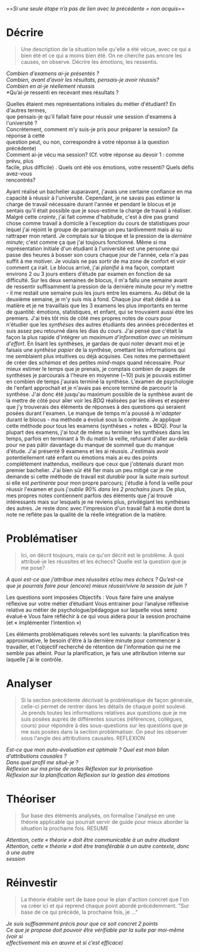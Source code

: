 ==*Si une seule étape n’a pas de lien avec la  précédente = non acquis*==
# Décrire
> Une description de la situation telle qu'elle a été vécue, avec ce qui a bien été et ce qui a moins bien été. On ne cherche pas encore les causes, on observe. Décrire les émotions, les ressentis.

*Combien d'examens ai-je présentés ?*  
*Combien, avant d'avoir les résultats, pensais-je avoir réussis?*  
*Combien en ai-je réellement réussis*  
*Qu’ai-je ressenti en recevant mes résultats ?

Quelles étaient mes représentations initiales du métier d'étudiant? En d'autres termes,  
que pensais-je qu'il fallait faire pour réussir une session d'examens à l'université ?  
Concrètement, comment m’y suis-je pris pour préparer la session? (la réponse à cette  
question peut, ou non, correspondre à votre réponse à la question précédente)  
Comment ai-je vécu ma session? (Cf. votre réponse au devoir 1 : comme prévu, plus  
facile, plus difficile) . Quels ont été vos émotions, votre ressenti? Quels défis avez-vous  
rencontrés?  
  
Ayant réalisé un bachelier auparavant, j'avais une certaine confiance en ma capacité à réussir à l'université. Cependant, je ne savais pas estimer la charge de travail nécessaire durant l'année et pendant le blocus et je sentais qu'il était possible que je sous-estime la charge de travail à réaliser.
Malgré cette *crainte*, j'ai fait comme d'habitude, c'est à dire pas grand chose comme travail à domicile à l'exception du cours de statistiques pour lequel j'ai rejoint le groupe de parrainage un peu tardivement mais ai su rattraper mon retard. Je comptais sur la bloque et la pression de la *dernière minute*; c'est comme ça que j'ai toujours fonctionné. Même si ma représentation initiale d'un étudiant à l'université est une personne qui passe des heures à bosser son cours chaque jour de l'année, cela n'a pas suffit à me motiver. Je voulais ne pas sortir de ma zone de confort et voir comment ça irait.
Le blocus arrivé, j'ai *planifié* à ma façon, comptant environs 2 ou 3 jours entiers d'étude par examen en fonction de sa difficulté. Sur les deux semaines de blocus, il m'a fallu une semaine avant de ressentir suffisamment la pression de la dernière minute pour m'y mettre - il me restait une semaine puis les jours entre les examens. Au début de la deuxième semaine, je m'y suis mis à fond. Chaque jour était dédié à sa matière et je ne travaillais que les 3 examens les plus importants en terme de quantité: émotions, statistiques, et enfant, qui se trouvaient aussi être les premiers.
J'ai très tôt mis de côté mes propres notes de cours pour n'étudier que les *synthèses* des autres étudiants des années précédentes et suis assez peu retourné dans les dias du cours. J'ai pensé que c'était la façon la plus rapide d'intégrer un *maximum d'information avec un minimum d'effort*. 
En lisant les synthèses, je gardais de quoi noter devant moi et je faisais une *synthèse papier* de la synthèse, omettant les informations qui me semblaient plus intuitives ou déjà acquises. Ces notes me permettaient de créer des *schémas* et des petites *mind-maps* quand nécessaire.
Pour mieux estimer le temps que je prenais, je comptais combien de pages de synthèses je parcourais à l'heure en moyenne (~10) puis je pouvais estimer en combien de temps j'aurais terminé la synthèse. 
L'examen de psychologie de l'enfant approchait et je n'avais pas encore terminé de parcourir la synthèse. J'ai donc été jusqu'au maximum possible de la synthèse avant de la mettre de côté pour aller voir les *BDQ* réalisées par les élèves et espérer que j'y trouverais des éléments de réponses à des questions qui seraient posées durant l'examen.
Le manque de temps m'a poussé à m'*adapter* durant le blocus - ma méthode a évolué sous la contrainte. Je appliqué cette méthode pour tous les examens (synthèses + notes + BDQ). Pour la plupart des examens, j'ai tout de même su terminer les synthèses dans les temps, parfois en terminant à 1h du matin la veille, refusant d'aller au-delà pour ne pas pâtir davantage du manque de sommeil que du manque d'étude.
J'ai présenté 9 examens et les ai réussis. J'estimais avoir potentiellement raté enfant ou émotions mais ai eu des points complétement inattendus, meilleurs que ceux que j'obtenais durant mon premier bachelier. J'ai bien sûr été fier mais un peu mitigé car je me demande si cette méthode de travail est *durable* pour la suite mais surtout si elle est *pertinente* pour mon propre parcours; j'étudie à fond la veille pour réussir l'examen et puis j'*oublie 90% dans les 2 prochains jours*. De plus, mes propres notes contiennent parfois des éléments que j'ai trouvé intéressants mais sur lesquels je ne reviens plus, privilégiant les synthèses des autres. Je reste donc avec l'impression d'un travail fait à moitié dont la note ne reflète pas la qualité de la réelle intégration de la matière. 

# Problématiser
> Ici, on décrit toujours, mais ce qu'on décrit est le problème. À quoi attribué-je les réussites et les échecs? Quelle est la question que je me pose?

*A quoi est-ce que j’attribue mes réussites et/ou mes échecs ?*
*Qu’est-ce que je pourrais faire pour (encore) mieux réussir/vivre la session de juin ?*

Les questions sont imposées
Objectifs :
Vous faire faire une analyse réflexive sur votre métier d’étudiant
Vous entrainer pour l’analyse réflexive relative au métier de psychologue/pédagogue sur
laquelle vous serez évalué·e
Vous faire réfléchir à ce qui vous aidera pour la session prochaine (et « implémenter
l’intention »)

Les éléments problématiques relevés sont les suivants: la planification très approximative, le besoin d'être à la dernière minute pour commencer à travailler, et l'objectif recherché de rétention de l'information qui ne me semble pas atteint.
Pour la planification, je fais une attribution interne sur laquelle j'ai le contrôle.
# Analyser
> Si la section précédente décrivait la problématique de façon générale, celle-ci permet de rentrer dans les détails de chaque point soulevé. 
> Je prends toutes les informations relatives aux questions que je me suis posées auprès de différentes sources (références, collègues, cours) pour répondre à des sous-questions sur les questions que je me suis posées dans la section problématiser. On peut les observer sous l'angle des attributions causales. REFLEXION





*Est-ce que mon auto-évaluation est optimale ?*
*Quel est mon bilan d’attributions causales ?*  
*Dans quel profil me situé-je ?*  
*Réflexion sur ma prise de notes*
*Réflexion sur la priorisation*  
*Réflexion sur la planification* 
*Réflexion sur la gestion des émotions*

# Théoriser
>Sur base des éléments analysés, on formalise l'analyse en une théorie applicable qui pourrait servir de guide pour mieux aborder la situation la prochaine fois. RESUME



*Attention, cette « théorie » doit être communicable à un autre étudiant*
*Attention, cette « théorie » doit être transférable à un autre contexte, donc à une autre*  
*session*


# Réinvestir
> La théorie établie sert de base pour le plan d'action concret que l'on va créer ici et qui reprend chaque point abordé précédemment. "Sur base de ce qui précède, la prochaine fois, je ..."

*Je suis suffisamment précis pour que ce soit concret 2 points*  
*Ce que je propose doit pouvoir être vérifiable par la suite par moi-même (voir si*  
*effectivement mis en œuvre et si c’est efficace)*